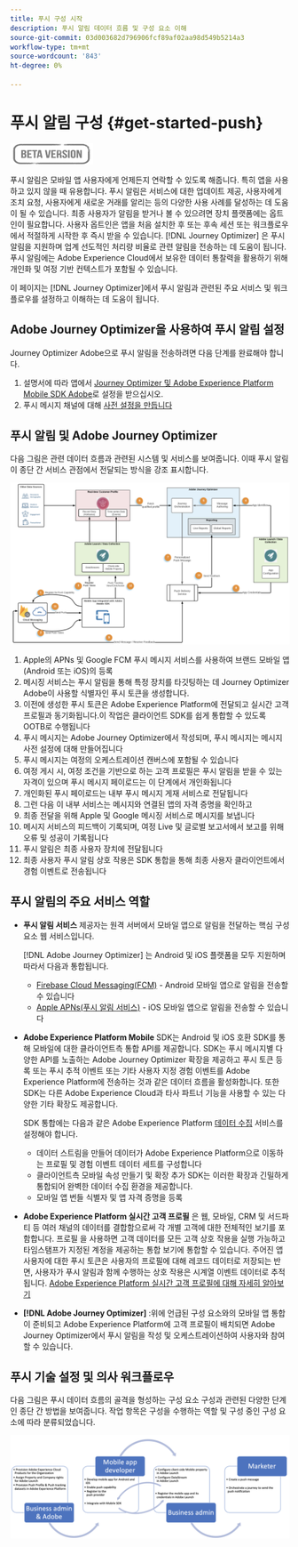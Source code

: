 ```yaml
---
title: 푸시 구성 시작
description: 푸시 알림 데이터 흐름 및 구성 요소 이해
source-git-commit: 03d003682d796906fcf89af02aa98d549b5214a3
workflow-type: tm+mt
source-wordcount: '843'
ht-degree: 0%

---
```


# 푸시 알림 구성 {#get-started-push}

![](assets/do-not-localize/badge.png)

푸시 알림은 모바일 앱 사용자에게 언제든지 연락할 수 있도록 해줍니다. 특히 앱을 사용하고 있지 않을 때 유용합니다. 푸시 알림은 서비스에 대한 업데이트 제공, 사용자에게 조치 요청, 사용자에게 새로운 거래를 알리는 등의 다양한 사용 사례를 달성하는 데 도움이 될 수 있습니다. 최종 사용자가 알림을 받거나 볼 수 있으려면 장치 플랫폼에는 옵트인이 필요합니다. 사용자 옵트인은 앱을 처음 설치한 후 또는 후속 세션 또는 워크플로우에서 적절하게 시작한 후 즉시 받을 수 있습니다. [!DNL Journey Optimizer] 은 푸시 알림을 지원하며 업계 선도적인 처리량 비율로 관련 알림을 전송하는 데 도움이 됩니다. 푸시 알림에는 Adobe Experience Cloud에서 보유한 데이터 통찰력을 활용하기 위해 개인화 및 여정 기반 컨텍스트가 포함될 수 있습니다.

이 페이지는 [!DNL Journey Optimizer]에서 푸시 알림과 관련된 주요 서비스 및 워크플로우를 설정하고 이해하는 데 도움이 됩니다.

## Adobe Journey Optimizer을 사용하여 푸시 알림 설정

Journey Optimizer Adobe으로 푸시 알림을 전송하려면 다음 단계를 완료해야 합니다.

1. 설명서에 따라 앱에서 [Journey Optimizer 및 Adobe Experience Platform Mobile SDK Adobe](https://aep-sdks.gitbook.io/docs/beta/adobe-journey-optimizer)로 설정을 받으십시오.
1. 푸시 메시지 채널에 대해 [사전 설정을 만듭니다](configuration/message-presets.md)

## 푸시 알림 및 Adobe Journey Optimizer

다음 그림은 관련 데이터 흐름과 관련된 시스템 및 서비스를 보여줍니다. 이때 푸시 알림이 종단 간 서비스 관점에서 전달되는 방식을 강조 표시합니다.

![](assets/push-flow.png)

1. Apple의 APNs 및 Google FCM 푸시 메시지 서비스를 사용하여 브랜드 모바일 앱(Android 또는 iOS)의 등록
1. 메시징 서비스는 푸시 알림을 통해 특정 장치를 타깃팅하는 데 Journey Optimizer Adobe이 사용할 식별자인 푸시 토큰을 생성합니다.
1. 이전에 생성한 푸시 토큰은 Adobe Experience Platform에 전달되고 실시간 고객 프로필과 동기화됩니다.이 작업은 클라이언트 SDK를 쉽게 통합할 수 있도록 OOTB로 수행됩니다
1. 푸시 메시지는 Adobe Journey Optimizer에서 작성되며, 푸시 메시지는 메시지 사전 설정에 대해 만들어집니다
1. 푸시 메시지는 여정의 오케스트레이션 캔버스에 포함될 수 있습니다
1. 여정 게시 시, 여정 조건을 기반으로 하는 고객 프로필은 푸시 알림을 받을 수 있는 자격이 있으며 푸시 메시지 페이로드는 이 단계에서 개인화됩니다
1. 개인화된 푸시 페이로드는 내부 푸시 메시지 게재 서비스로 전달됩니다
1. 그런 다음 이 내부 서비스는 메시지와 연결된 앱의 자격 증명을 확인하고
1. 최종 전달을 위해 Apple 및 Google 메시징 서비스로 메시지를 보냅니다
1. 메시지 서비스의 피드백이 기록되며, 여정 Live 및 글로벌 보고서에서 보고를 위해 오류 및 성공이 기록됩니다
1. 푸시 알림은 최종 사용자 장치에 전달됩니다
1. 최종 사용자 푸시 알림 상호 작용은 SDK 통합을 통해 최종 사용자 클라이언트에서 경험 이벤트로 전송됩니다

## 푸시 알림의 주요 서비스 역할

* **푸시 알림 서비스** 제공자는 원격 서버에서 모바일 앱으로 알림을 전달하는 핵심 구성 요소 웹 서비스입니다.

   [!DNL Adobe Journey Optimizer]  는 Android 및 iOS 플랫폼을 모두 지원하며 따라서 다음과 통합됩니다.
   * [Firebase Cloud Messaging(FCM)](https://firebase.google.com/docs/cloud-messaging)  - Android 모바일 앱으로 알림을 전송할 수 있습니다
   * [Apple APNs(푸시 알림 서비스)](https://developer.apple.com/library/archive/documentation/NetworkingInternet/Conceptual/RemoteNotificationsPG/APNSOverview.html)  - iOS 모바일 앱으로 알림을 전송할 수 있습니다

* **Adobe Experience Platform Mobile** SDK는 Android 및 iOS 호환 SDK를 통해 모바일에 대한 클라이언트측 통합 API를 제공합니다. SDK는 푸시 메시지별 다양한 API를 노출하는 Adobe Journey Optimizer 확장을 제공하고 푸시 토큰 등록 또는 푸시 추적 이벤트 또는 기타 사용자 지정 경험 이벤트를 Adobe Experience Platform에 전송하는 것과 같은 데이터 흐름을 활성화합니다. 또한 SDK는 다른 Adobe Experience Cloud과 타사 파트너 기능을 사용할 수 있는 다양한 기타 확장도 제공합니다.

   SDK 통합에는 다음과 같은 Adobe Experience Platform [데이터 수집](https://experienceleague.adobe.com/docs/launch/using/home.html) 서비스를 설정해야 합니다.

   * 데이터 스트림을 만들어 데이터가 Adobe Experience Platform으로 이동하는 프로필 및 경험 이벤트 데이터 세트를 구성합니다
   * 클라이언트측 모바일 속성 만들기 및 확장 추가 SDK는 이러한 확장과 긴밀하게 통합되어 완벽한 데이터 수집 환경을 제공합니다.
   * 모바일 앱 번들 식별자 및 앱 자격 증명을 등록

* **Adobe Experience Platform 실시간 고객 프로필**  은 웹, 모바일, CRM 및 서드파티 등 여러 채널의 데이터를 결합함으로써 각 개별 고객에 대한 전체적인 보기를 포함합니다. 프로필 을 사용하면 고객 데이터를 모든 고객 상호 작용을 실행 가능하고 타임스탬프가 지정된 계정을 제공하는 통합 보기에 통합할 수 있습니다. 주어진 앱 사용자에 대한 푸시 토큰은 사용자의 프로필에 대해 레코드 데이터로 저장되는 반면, 사용자가 푸시 알림과 함께 수행하는 상호 작용은 시계열 이벤트 데이터로 추적됩니다. [Adobe Experience Platform 실시간 고객 프로필에 대해 자세히 알아보기](https://experienceleague.adobe.com/docs/experience-platform/profile/home.html)

* **[!DNL Adobe Journey Optimizer]** :위에 언급된 구성 요소와의 모바일 앱 통합이 준비되고 Adobe Experience Platform에 고객 프로필이 배치되면 Adobe Journey Optimizer에서 푸시 알림을 작성 및 오케스트레이션하여 사용자와 참여할 수 있습니다.

## 푸시 기술 설정 및 의사 워크플로우

다음 그림은 푸시 데이터 흐름의 골격을 형성하는 구성 요소 구성과 관련된 다양한 단계인 종단 간 방법을 보여줍니다. 작업 항목은 구성을 수행하는 역할 및 구성 중인 구성 요소에 따라 분류되었습니다.

![](assets/user-flow.png)


